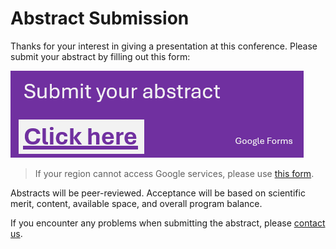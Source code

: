# Abstract Submission

<!-- This page has hyperlink in /program/index.md -->
<!-- 本页在 /program/index.md 中有超链接 -->

Thanks for your interest in giving a presentation at this conference. Please submit your abstract by filling out this form:

[![1706708875202](image/Abstract/1706708875202.png)](https://docs.google.com/forms/d/e/1FAIpQLSd5nAciRy12rPfh12s2ek-hBBonUn5aYwAnRXRyARXKDzhkpw/viewform?usp=sf_link)

> If your region cannot access Google services, please use [this form](https://docs.qq.com/form/page/DSUl2amRkTkF3bFpP).

Abstracts will be peer-reviewed. Acceptance will be based on scientific merit, content, available space, and overall program balance.

If you encounter any problems when submitting the abstract, please [contact us](../Contact/index.md).
